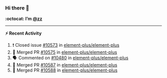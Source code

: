 ### Hi there 👋

**:octocat: I’m [@zz](https://github.com/holazz)**

---

**:zap: Recent Activity**

<!--START_SECTION:activity-->
1. ❗️ Closed issue [#10573](https://github.com/element-plus/element-plus/issues/10573) in [element-plus/element-plus](https://github.com/element-plus/element-plus)
2. 🎉 Merged PR [#10575](https://github.com/element-plus/element-plus/pull/10575) in [element-plus/element-plus](https://github.com/element-plus/element-plus)
3. 🗣 Commented on [#10480](https://github.com/element-plus/element-plus/issues/10480) in [element-plus/element-plus](https://github.com/element-plus/element-plus)
4. 🎉 Merged PR [#10587](https://github.com/element-plus/element-plus/pull/10587) in [element-plus/element-plus](https://github.com/element-plus/element-plus)
5. 🎉 Merged PR [#10588](https://github.com/element-plus/element-plus/pull/10588) in [element-plus/element-plus](https://github.com/element-plus/element-plus)
<!--END_SECTION:activity-->
